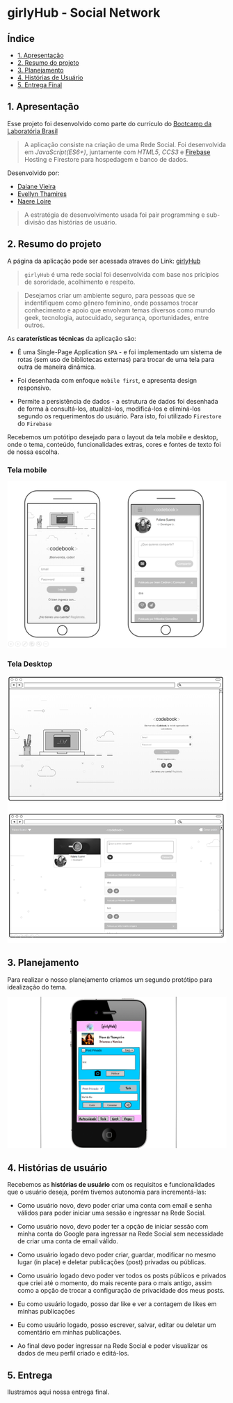 # girlyHub - Social Network

## Índice

* [1. Apresentação](#1-apresentacao)
* [2. Resumo do projeto](#2-resumo-do-projeto)
* [3. Planejamento ](#3-planejamento )
* [4. Histórias de Usuário](#4-historias-de-usuario)
* [5. Entrega Final ](#5-entrega-final )



## 1. Apresentação   
Esse projeto foi desenvolvido como parte do currículo do [Bootcamp da Laboratória Brasil](https://www.laboratoria.la/br) 

> A aplicação consiste na criação de uma Rede Social. Foi desenvolvida em *JavaScript(ES6+)*, juntamente com *HTML5*, *CCS3* e [Firebase](https://firebase.google.com/) Hosting e Firestore para hospedagem e banco de dados.

Desenvolvido por: 
* [Daiane Vieira](https://github.com/daianevieira07)
* [Evellyn Thamires](https://github.com/EvellynThamires)
* [Naere Loire](https://github.com/naereloire)

> A estratégia de desenvolvimento usada foi pair programming e sub-divisão das histórias de usuário.


## 2. Resumo do projeto
A página da aplicação pode ser acessada atraves do Link: [girlyHub](https://.../)

> `girlyHub` é uma rede social foi desenvolvida com base nos pricipios de sororidade, acolhimento e respeito.

> Desejamos criar um ambiente seguro, para pessoas que se indentifiquem como gênero feminino, onde possamos trocar conhecimento e apoio que envolvam temas diversos como mundo geek, tecnologia, autocuidado, segurança, oportunidades, entre outros.

As **caraterísticas técnicas** da aplicação são:

* É uma Single-Page Application `SPA` - e foi implementado um sistema de rotas (sem uso de bibliotecas externas) para trocar de uma tela para outra de maneira dinâmica.

* Foi desenhada com enfoque `mobile first`, e apresenta design responsivo.

* Permite a persistência de dados - a estrutura de dados foi desenhada de forma à consultá-los, atualizá-los, modificá-los e eliminá-los segundo os requerimentos do usuário. Para isto, foi utilizado `Firestore` do `Firebase`

Recebemos um potótipo desejado para o layout da tela mobile e desktop, onde o tema, conteúdo, funcionalidades extras, cores e fontes de texto foi de nossa escolha.

### Tela mobile

   ![mobile](https://raw.githubusercontent.com/daianevieira07/SAP004-social-network/readme_branch/public/img/rede_social_mobile.png)

### Tela Desktop

   ![desktop](https://raw.githubusercontent.com/daianevieira07/SAP004-social-network/readme_branch/public/img/rede_social_desktop.png)



## 3. Planejamento
Para realizar o nosso planejamento criamos um segundo protótipo para idealização do tema. 

 ![protótipo_girlyHub](https://raw.githubusercontent.com/daianevieira07/SAP004-social-network/readme_branch/public/img/prototipo-girly-feed.png)

## 4. Histórias de usuário  

Recebemos as **histórias de usuário** com os requisitos e funcionalidades que o usuário deseja, porém tivemos autonomia para incrementá-las:

* Como usuário novo, devo poder criar uma conta com email e senha válidos para poder iniciar uma sessão e ingressar na Rede Social.

* Como usuário novo, devo poder ter a opção de iniciar sessão com minha conta do Google para ingressar na Rede Social sem necessidade de criar uma conta de email válido.

* Como usuário logado devo poder criar, guardar, modificar no mesmo lugar (in place) e deletar publicações (post) privadas ou públicas.

* Como usuário logado devo poder ver todos os posts públicos e privados que criei até o momento, do mais recente para o mais antigo, assim como a opção de trocar a configuração de privacidade dos meus posts.

* Eu como usuário logado, posso dar like e ver a contagem de likes em minhas publicações

* Eu como usuário logado, posso escrever, salvar, editar ou deletar um comentário em minhas publicações.

* Ao final devo poder ingressar na Rede Social e poder visualizar os dados de meu perfil criado e editá-los.


## 5. Entrega

Ilustramos aqui nossa entrega final.













